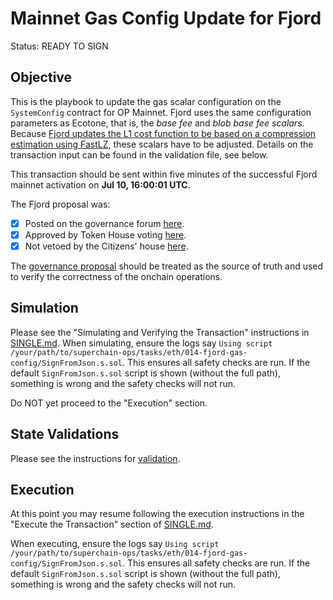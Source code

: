 # Mainnet Gas Config Update for Fjord

Status: READY TO SIGN

## Objective

This is the playbook to update the gas scalar configuration on the `SystemConfig` contract for OP Mainnet.
Fjord uses the same configuration parameters as Ecotone, that is, the _base fee_ and _blob base fee scalars_.
Because [Fjord updates the L1 cost function to be based on a compression estimation using FastLZ](https://github.com/ethereum-optimism/specs/blob/main/specs/fjord/exec-engine.md#fees),
these scalars have to be adjusted.
Details on the transaction input can be found in the validation file, see below.

This transaction should be sent within five minutes of the successful Fjord mainnet activation on **Jul 10, 16:00:01 UTC**.

The Fjord proposal was:

- [x] Posted on the governance forum [here](https://gov.optimism.io/t/upgrade-proposal-9-fjord-network-upgrade/8236).
- [x] Approved by Token House voting [here](https://vote.optimism.io/proposals/19894803675554157870919000647998468859257602050917884642551010462863037711179).
- [x] Not vetoed by the Citizens' house [here](https://snapshot.org/#/citizenshouse.eth/proposal/0x14336dfcb086279e47ef8fffbd6282984d392f1b9eaf22f76547210df6451c43).

The [governance proposal](https://gov.optimism.io/t/upgrade-proposal-9-fjord-network-upgrade/8236) should be treated as the source of truth and used to verify the correctness of the onchain operations.

## Simulation

Please see the "Simulating and Verifying the Transaction" instructions in [SINGLE.md](../../../SINGLE.md).
When simulating, ensure the logs say `Using script /your/path/to/superchain-ops/tasks/eth/014-fjord-gas-config/SignFromJson.s.sol`.
This ensures all safety checks are run. If the default `SignFromJson.s.sol` script is shown
(without the full path), something is wrong and the safety checks will not run.

Do NOT yet proceed to the "Execution" section.

## State Validations

Please see the instructions for [validation](./VALIDATION.md).

## Execution

At this point you may resume following the execution instructions in the "Execute the Transaction" section of [SINGLE.md](../../../SINGLE.md).

When executing, ensure the logs say `Using script /your/path/to/superchain-ops/tasks/eth/014-fjord-gas-config/SignFromJson.s.sol`.
This ensures all safety checks are run. If the default `SignFromJson.s.sol` script is shown
(without the full path), something is wrong and the safety checks will not run.
